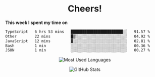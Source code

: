 <h1 align="center">Cheers!</h1>

**This week I spent my time on**
<!--START_SECTION:waka-->

```txt
TypeScript   6 hrs 53 mins   ███████████████████████░░   91.57 %
Other        22 mins         █▒░░░░░░░░░░░░░░░░░░░░░░░   04.92 %
JavaScript   12 mins         ▓░░░░░░░░░░░░░░░░░░░░░░░░   02.81 %
Bash         1 min           ░░░░░░░░░░░░░░░░░░░░░░░░░   00.36 %
JSON         1 min           ░░░░░░░░░░░░░░░░░░░░░░░░░   00.27 %
```

<!--END_SECTION:waka-->

<p align="center"><img src="https://github-readme-stats.vercel.app/api/top-langs/?username=thnkrn&layout=compact&hide=html&theme=tokyonight" alt="Most Used Languages" /></p>

<p align="center"><img src="https://github-readme-stats.vercel.app/api?username=thnkrn&show_icons=true&count_private=true&theme=tokyonight&show=reviews&hide_rank=false&rank_icon=github" alt="GitHub Stats" /></p>

<!-- <p align="center"><a href="https://wakatime.com"><img src="https://wakatime.com/share/@thnkrn/40092326-d1bd-471b-89da-9a7c63939402.png" /></p>
 -->
